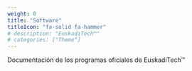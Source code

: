 ```yaml
---
weight: 0
title: "Software"
titleIcon: "fa-solid fa-hammer"
# description: "EuskadiTech™"
# categories: ["Theme"]
---
```


Documentación de los programas oficiales de EuskadiTech™